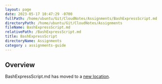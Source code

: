 ```yaml
---
layout: page
date: 2023-05-17 10:47:29 -0700
fullPath: /home/ubuntu/Git/CloudNotes/Assignments/BashExpressScript.md
directoryPath: /home/ubuntu/Git/CloudNotes/Assignments
fileName: BashExpressScript.md
relativePath: /BashExpressScript.md
title: BashExpressScript
directoryName: Assignments
category : assignments-guide
---
```


## Overview

BashExpressScript.md has moved to a [new location](Express/BashExpressScript.md).
